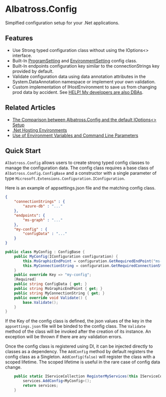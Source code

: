 # Albatross.Config
Simplfied configuration setup for your .Net applications.

## Features
* Use Strong typed configuration class without using the IOptions<> interface.
* Built-In [ProgramSetting](./ProgramSetting.cs) and [EnvironmentSetting](./EnvironmentSetting.cs) config class.
* Built-In endpoints configuration key similar to the connectionStrings key provided by default.
* Validate configuration data using data annotation attributes in the System.DataAnnotation namespace or implement your own validation.
* Custom implementation of IHostEnvironment to save us from changing prod data by accident.  See [HELP!  My developers are also DBAs](../docs/hosting-env.md).

## Related Articles
* [The Comparison between Albatross.Config and the default IOptions<> Setup](../docs/the-comparison.md)
* [.Net Hosting Environments](../docs/hosting-env.md)
* [Use of Environment Variables and Command Line Parameters](../docs/hosting-env.md)

## Quick Start
`Albatross.Config` allows users to create strong typed config classes to manage the configuration data.  The config class requires a base class of `Albatross.Config.ConfigBase` and a constructor with a single parameter of type `Microsoft.Extensions.Configuration.IConfiguration`.

Here is an example of appsettings.json file and the matching config class.
```json
{
	"connectionStrings" : {
		"azure-db" : "..."
	},
	"endpoints": {
		"ms-graph" : "..."
	},
	"my-config" : {
		"configData" : "..."
	}
}
```
```csharp
public class MyConfig : ConfigBase {
	public MyConfig(IConfiguration configuration) {
		this.MsGraphicEndPoint = configuration.GetRequiredEndPoint("ms-graph");
		this.MyConnectionString = configuration.GetRequiredConnectionString("azure-db");
	}
	public override Key => "my-config";
	[Required]
	public string ConfigData { get; }
	public string MsGraphicEndPoint { get; }
	public string MyConnectionString { get; }
	public override void Validate() {
		base.Validate();
	}
}
```
If the Key of the config class is defined, the json values of the key in the `appsettings.json` file will be binded to the config class.  The `Validate` method of the class will be invoked after the creation of its instance.  An exception will be thrown if there are any validation errors.

Once the config class is registered using DI, it can be injected directly to classes as a dependency.  The `AddConfig` method by default registers the config class as a Singleton.  `AddConfig(false)` will register the class with a scoped lifetime.  The scoped lifetime is useful in the rare case of config data change.
```csharp
	public static IServiceCollection RegisterMyServices(this IServiceCollection services) {
		services.AddConfig<MyConfig>();
		return services;
	}
```